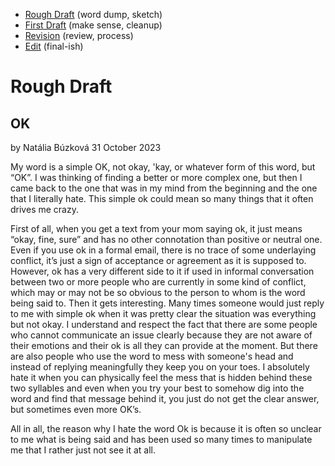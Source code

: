 - [Rough Draft](rough-draft.md) (word dump, sketch)
- [First Draft](first-draft.md) (make sense, cleanup)
- [Revision](revision.md) (review, process)
- [Edit](index.md) (final-ish)

# Rough Draft

## OK

by Natália Búzková
31 October 2023

My word is a simple OK, not okay, 'kay, or whatever form of this word, but “OK”. I was thinking of finding a better or more complex one, but then I came back to the one that was in my mind from the beginning and the one that I literally hate. This simple ok could mean so many things that it often drives me crazy.

First of all, when you get a text from your mom saying ok, it just means “okay, fine, sure” and has no other connotation than positive or neutral one. Even if you use ok in a formal email, there is no trace of some underlaying conflict, it’s just a sign of acceptance or agreement as it is supposed to.
	However, ok has a very different side to it if used in informal conversation between two or more people who are currently in some kind of conflict, which may or may not be so obvious to the person to whom is the word being said to. Then it gets interesting. Many times someone would just reply to me with simple ok when it was pretty clear the situation was everything but not okay. I understand and respect the fact that there are some people who cannot communicate an issue clearly because they are not aware of their emotions and their ok is all they can provide at the moment. But there are also people who use the word to mess with someone's head and instead of replying meaningfully they keep you on your toes.
	I absolutely hate it when you can physically feel the mess that is hidden behind these two syllables and even when you try your best to somehow dig into the word and find that message behind it, you just do not get the clear answer, but sometimes even more OK’s.

All in all, the reason why I hate the word Ok is because it is often so unclear to me what is being said and has been used so many times to manipulate me that I rather just not see it at all.

 

